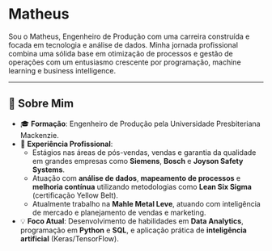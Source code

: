 # Matheus

Sou o Matheus, Engenheiro de Produção com uma carreira construída e focada em tecnologia e análise de dados. Minha jornada profissional combina uma sólida base em otimização de processos e gestão de operações com um entusiasmo crescente por programação, machine learning e business intelligence.

---

## 🌟 Sobre Mim

- 🎓 **Formação**: Engenheiro de Produção pela Universidade Presbiteriana Mackenzie.  
- 💼 **Experiência Profissional**:  
  - Estágios nas áreas de pós-vendas, vendas e garantia da qualidade em grandes empresas como **Siemens**, **Bosch** e **Joyson Safety Systems**.  
  - Atuação com **análise de dados**, **mapeamento de processos** e **melhoria contínua** utilizando metodologias como **Lean Six Sigma** (certificação Yellow Belt).
  - Atualmente trabalho na **Mahle Metal Leve**, atuando com inteligência de mercado e planejamento de vendas e marketing.
- 💡 **Foco Atual**: Desenvolvimento de habilidades em **Data Analytics**, programação em **Python** e **SQL**, e aplicação prática de **inteligência artificial** (Keras/TensorFlow).  
